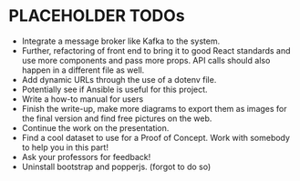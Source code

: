 # PLACEHOLDER TODOs

* Integrate a message broker like Kafka to the system.
* Further, refactoring of front end to bring it to good React standards and use more components and pass more props.
  API calls should also happen in a different file as well.
* Add dynamic URLs through the use of a dotenv file.
* Potentially see if Ansible is useful for this project.
* Write a how-to manual for users
* Finish the write-up, make more diagrams to export them as images for the final version and find free pictures on
  the web.
* Continue the work on the presentation.
* Find a cool dataset to use for a Proof of Concept. Work with somebody to help you in this part!
* Ask your professors for feedback!
* Uninstall bootstrap and popperjs. (forgot to do so)